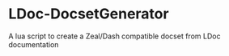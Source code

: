# LDoc-DocsetGenerator
A lua script to create a Zeal/Dash compatible docset from LDoc documentation
